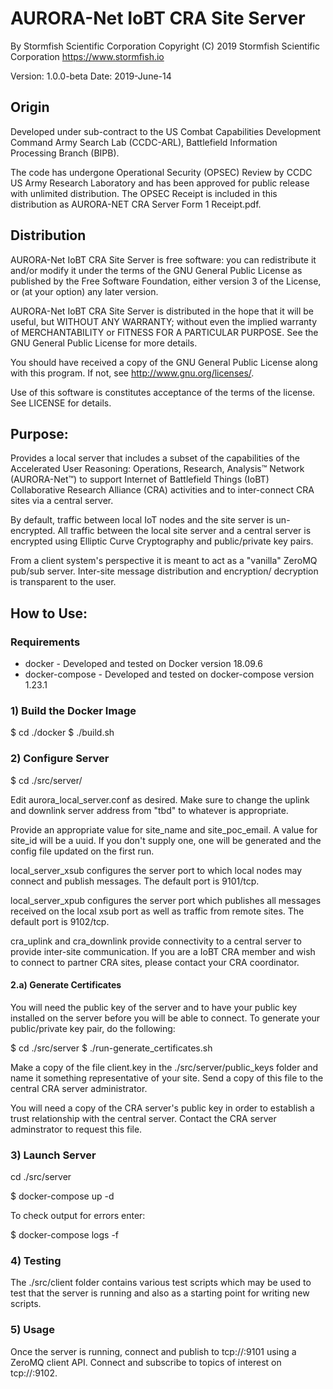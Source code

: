 # AURORA-Net IoBT CRA Site Server

By Stormfish Scientific Corporation
Copyright (C) 2019 Stormfish Scientific Corporation
https://www.stormfish.io

Version: 1.0.0-beta
Date: 2019-June-14

## Origin

Developed under sub-contract to the US Combat Capabilities Development
Command Army Search Lab (CCDC-ARL), Battlefield Information Processing
Branch (BIPB).

The code has undergone Operational Security (OPSEC) Review by
CCDC US Army Research Laboratory and has been approved for public
release with unlimited  distribution.  The OPSEC Receipt is included in
this distribution as AURORA-NET CRA Server Form 1 Receipt.pdf.

## Distribution

AURORA-Net IoBT CRA Site Server is free software: you can redistribute
it and/or modify it under the terms of the GNU General Public License
as published by the Free Software Foundation, either version 3 of the
License, or (at your option) any later version.

AURORA-Net IoBT CRA Site Server is distributed in the hope that it
will be useful, but WITHOUT ANY WARRANTY; without even the implied
warranty of MERCHANTABILITY or FITNESS FOR A PARTICULAR PURPOSE.  See
the GNU General Public License for more details.

You should have received a copy of the GNU General Public License
along with this program.  If not, see <http://www.gnu.org/licenses/>.

Use of this software is constitutes acceptance of the terms of the
license.  See LICENSE for details.

## Purpose:

Provides a local server that includes a subset of the capabilities
of the Accelerated User Reasoning: Operations, Research, Analysis™
Network (AURORA-Net™) to support Internet of Battlefield Things (IoBT)
Collaborative Research Alliance (CRA) activities and to inter-connect
CRA sites via a central server.

By default, traffic between local IoT nodes and the site server is
un-encrypted.  All traffic between the local site server and a central
server is encrypted using Elliptic Curve Cryptography and
public/private key pairs.

From a client system's perspective it is meant to act as a "vanilla"
ZeroMQ pub/sub server.  Inter-site message distribution and encryption/
decryption is transparent to the user.

##  How to Use:

### Requirements

 * docker - Developed and tested on Docker version 18.09.6
 * docker-compose - Developed and tested on docker-compose version 1.23.1

### 1) Build the Docker Image

$ cd ./docker
$ ./build.sh

### 2) Configure Server

$ cd ./src/server/

Edit aurora_local_server.conf as desired.  Make sure to change the
uplink and downlink server address from "tbd" to whatever is appropriate.

Provide an appropriate value for site_name and site_poc_email.  A value
for site_id will be a uuid.  If you don't supply one, one will be
generated and the config file updated on the first run.

local_server_xsub configures the server port to which local nodes may
connect and publish messages.  The default port is 9101/tcp.

local_server_xpub configures the server port which publishes all
messages received on the local xsub port as well as traffic from remote
sites.  The default port is 9102/tcp.

cra_uplink and cra_downlink provide connectivity to a central server
to provide inter-site communication.  If you are a IoBT CRA member
and wish to connect to partner CRA sites, please contact your CRA
coordinator.

#### 2.a) Generate Certificates

You will need the public key of the server and to have your public key
installed on the server before you will be able to connect.  To
generate your public/private key pair, do the following:

$ cd ./src/server
$ ./run-generate_certificates.sh

Make a copy of the file client.key in the ./src/server/public_keys
folder and name it something representative of your site.  Send a
copy of this file to the central CRA server administrator.

You will need a copy of the CRA server's public key in order to
establish a trust relationship with the central server.  Contact
the CRA server adminstrator to request this file.

### 3) Launch Server

cd ./src/server

$ docker-compose up -d

To check output for errors enter:

$ docker-compose logs -f

### 4) Testing

The ./src/client folder contains various test scripts which may be used
to test that the server is running and also as a starting point for
writing new scripts.

### 5) Usage

Once the server is running, connect and publish to tcp://<your-server-ip>:9101
using a ZeroMQ client API.  Connect and subscribe to topics of interest on
tcp://<your-server-ip>:9102.
